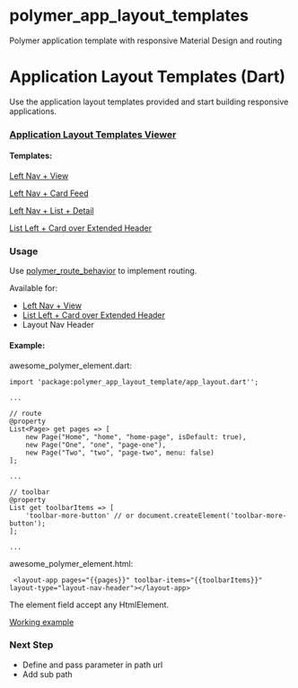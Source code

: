 # polymer_app_layout_templates
Polymer application template with responsive Material Design and routing

Application Layout Templates (Dart)
============================

Use the application layout templates provided and start building responsive applications.

### [Application Layout Templates Viewer](http://polymerelements.github.io/app-layout-templates/index.html)

#### Templates:

[Left Nav + View](http://polymerelements.github.io/app-layout-templates/nav-view/index.html)

[Left Nav + Card Feed](http://polymerelements.github.io/app-layout-templates/nav-cards/index.html)

[Left Nav + List + Detail](http://polymerelements.github.io/app-layout-templates/nav-list-detail/index.html)

[List Left + Card over Extended Header](http://polymerelements.github.io/app-layout-templates/list-card-over/index.html)


### Usage
Use [polymer_route_behavior](https://github.com/lejard-h/polymer_route_behavior) to implement routing.

Available for: 
 - [Left Nav + View](http://polymerelements.github.io/app-layout-templates/nav-view/index.html)
 - [List Left + Card over Extended Header](http://polymerelements.github.io/app-layout-templates/list-card-over/index.html)
 - Layout Nav Header 

#### Example:

awesome_polymer_element.dart:

    import 'package:polymer_app_layout_template/app_layout.dart'';
    
    ...
    
    // route
    @property
    List<Page> get pages => [
        new Page("Home", "home", "home-page", isDefault: true),
        new Page("One", "one", "page-one"),
        new Page("Two", "two", "page-two", menu: false)
    ];
    
    ...
    
    // toolbar
    @property
    List get toolbarItems => [
        'toolbar-more-button' // or document.createElement('toolbar-more-button');
    ];
    
    ...
    
awesome_polymer_element.html:
    
     <layout-app pages="{{pages}}" toolbar-items="{{toolbarItems}}" layout-type="layout-nav-header"></layout-app>
    
The element field accept any HtmlElement.

[Working example](https://github.com/lejard-h/polymer_app_layout_templates/tree/master/demo)

### Next Step

- Define and pass parameter in path url
- Add sub path
